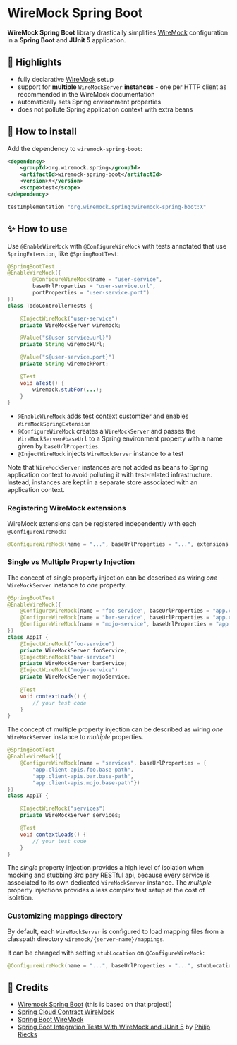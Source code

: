 # WireMock Spring Boot

**WireMock Spring Boot** library drastically simplifies [WireMock](https://wiremock.org) configuration in a **Spring Boot** and **JUnit 5** application.

## 🤩 Highlights

- fully declarative [WireMock](https://wiremock.org/) setup
- support for **multiple** `WireMockServer` **instances** - one per HTTP client as recommended in the WireMock documentation
- automatically sets Spring environment properties
- does not pollute Spring application context with extra beans

## 🤔 How to install

Add the dependency to `wiremock-spring-boot`:

```xml
<dependency>
    <groupId>org.wiremock.spring</groupId>
    <artifactId>wiremock-spring-boot</artifactId>
    <version>X</version>
    <scope>test</scope>
</dependency>
```

```groovy
testImplementation "org.wiremock.spring:wiremock-spring-boot:X"
```

## ✨ How to use

Use `@EnableWireMock` with `@ConfigureWireMock` with tests annotated that use `SpringExtension`, like `@SpringBootTest`:

```java
@SpringBootTest
@EnableWireMock({
        @ConfigureWireMock(name = "user-service",
        baseUrlProperties = "user-service.url",
        portProperties = "user-service.port")
})
class TodoControllerTests {

    @InjectWireMock("user-service")
    private WireMockServer wiremock;

    @Value("${user-service.url}")
    private String wiremockUrl;

    @Value("${user-service.port}")
    private String wiremockPort;

    @Test
    void aTest() {
        wiremock.stubFor(...);
    }
}
```

- `@EnableWireMock` adds test context customizer and enables `WireMockSpringExtension` 
- `@ConfigureWireMock` creates a `WireMockServer` and passes the `WireMockServer#baseUrl` to a Spring environment property with a name given by `baseUrlProperties`.
- `@InjectWireMock` injects `WireMockServer` instance to a test

Note that `WireMockServer` instances are not added as beans to Spring application context to avoid polluting it with test-related infrastructure. Instead, instances are kept in a separate store associated with an application context.

### Registering WireMock extensions

WireMock extensions can be registered independently with each `@ConfigureWireMock`:

```java
@ConfigureWireMock(name = "...", baseUrlProperties = "...", extensions = { ... })
```

### Single vs Multiple Property Injection

The concept of single property injection can be described as wiring _one_ `WireMockServer` instance to _one_ property.

```java
@SpringBootTest
@EnableWireMock({
    @ConfigureWireMock(name = "foo-service", baseUrlProperties = "app.client-apis.foo.base-path"}),
    @ConfigureWireMock(name = "bar-service", baseUrlProperties = "app.client-apis.bar.base-path"}),
    @ConfigureWireMock(name = "mojo-service", baseUrlProperties = "app.client-apis.mojo.base-path"})
})
class AppIT { 
    @InjectWireMock("foo-service")
    private WireMockServer fooService;
    @InjectWireMock("bar-service")
    private WireMockServer barService;
    @InjectWireMock("mojo-service")
    private WireMockServer mojoService;
    
    @Test
    void contextLoads() {
        // your test code
    }
}
```

The concept of multiple property injection can be described as wiring _one_ `WireMockServer` instance to _multiple_ properties.

```java
@SpringBootTest
@EnableWireMock({
    @ConfigureWireMock(name = "services", baseUrlProperties = {
        "app.client-apis.foo.base-path",
        "app.client-apis.bar.base-path",
        "app.client-apis.mojo.base-path"})
})
class AppIT {

    @InjectWireMock("services")
    private WireMockServer services;

    @Test
    void contextLoads() {
        // your test code
    }
}
```

The *single* property injection provides a high level of isolation when mocking and stubbing 3rd pary RESTful api, because every service 
is associated to its own dedicated `WireMockServer` instance.
The *multiple* property injections provides a less complex test setup at the cost of isolation.

### Customizing mappings directory

By default, each `WireMockServer` is configured to load mapping files from a classpath directory `wiremock/{server-name}/mappings`.

It can be changed with setting `stubLocation` on `@ConfigureWireMock`:

```java
@ConfigureWireMock(name = "...", baseUrlProperties = "...", stubLocation = "my-stubs")
```

## 🙏 Credits

- [Wiremock Spring Boot](https://github.com/maciejwalkowiak/wiremock-spring-boot) (this is based on that project!)
- [Spring Cloud Contract WireMock](https://github.com/spring-cloud/spring-cloud-contract/blob/main/spring-cloud-contract-wiremock)
- [Spring Boot WireMock](https://github.com/skuzzle/spring-boot-wiremock)
- [Spring Boot Integration Tests With WireMock and JUnit 5](https://rieckpil.de/spring-boot-integration-tests-with-wiremock-and-junit-5/) by [Philip Riecks](https://twitter.com/rieckpil)
